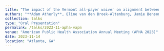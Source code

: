 ```yaml
---
title: "The impact of the Vermont all-payer waiver on alignment between community health teams and a statewide accountable care organization"
authors: "**Adam Atherly**, Eline van den Broek-Altenburg, Jamie Benson"
collection: talks
type: "Oral Presentation"
permalink: /talks/2023-11-apha-vapm
venue: "American Public Health Association Annual Meeting (APHA 2023)"
date: 2023-11-14
location: "Atlanta, GA"
---
```

